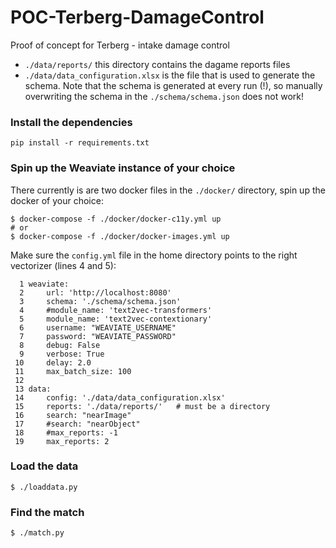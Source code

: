 # POC-Terberg-DamageControl
Proof of concept for Terberg - intake damage control
- `./data/reports/` this directory contains the dagame reports files
- `./data/data_configuration.xlsx` is the file that is used to generate the schema. Note that the schema is generated at every run (!), so manually overwriting the schema in the `./schema/schema.json` does not work!

### Install the dependencies
```
pip install -r requirements.txt
```

### Spin up the Weaviate instance of your choice
There currently is are two docker files in the `./docker/` directory, spin up the docker of your choice:

```
$ docker-compose -f ./docker/docker-c11y.yml up
# or
$ docker-compose -f ./docker/docker-images.yml up
```

Make sure the `config.yml` file in the home directory points to the right vectorizer (lines 4 and 5):
```
  1 weaviate:
  2     url: 'http://localhost:8080'
  3     schema: './schema/schema.json'
  4     #module_name: 'text2vec-transformers'
  5     module_name: 'text2vec-contextionary'
  6     username: "WEAVIATE_USERNAME"
  7     password: "WEAVIATE_PASSWORD"
  8     debug: False
  9     verbose: True
 10     delay: 2.0
 11     max_batch_size: 100
 12
 13 data:
 14     config: './data/data_configuration.xlsx'
 15     reports: './data/reports/'   # must be a directory
 16     search: "nearImage"
 17     #search: "nearObject"
 18     #max_reports: -1
 19     max_reports: 2

```

### Load the data
```
$ ./loaddata.py
```

### Find the match
```
$ ./match.py
```
